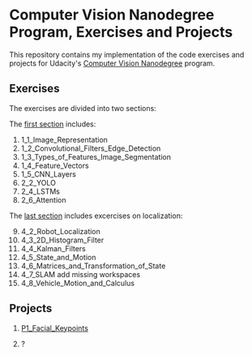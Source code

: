 # Computer Vision Nanodegree Program, Exercises and Projects

This repository contains my implementation of the code exercises and projects for Udacity's [Computer Vision Nanodegree](https://www.udacity.com/course/computer-vision-nanodegree--nd891) program.


## Exercises

The exercises are divided into two sections:

The [first section](https://github.com/udacity/CVND_Exercises) includes:

1. 1_1_Image_Representation
2. 1_2_Convolutional_Filters_Edge_Detection
3. 1_3_Types_of_Features_Image_Segmentation
4. 1_4_Feature_Vectors
5. 1_5_CNN_Layers
6. 2_2_YOLO
7. 2_4_LSTMs
8. 2_6_Attention


The [last section](https://github.com/udacity/CVND_Localization_Exercises) includes excercises on localization:

9. 4_2_Robot_Localization
10. 4_3_2D_Histogram_Filter
11. 4_4_Kalman_Filters
12. 4_5_State_and_Motion
13. 4_6_Matrices_and_Transformation_of_State
14. 4_7_SLAM	add missing workspaces
15. 4_8_Vehicle_Motion_and_Calculus


## Projects

1. [P1_Facial_Keypoints](https://github.com/udacity/P1_Facial_Keypoints)

2. ?

